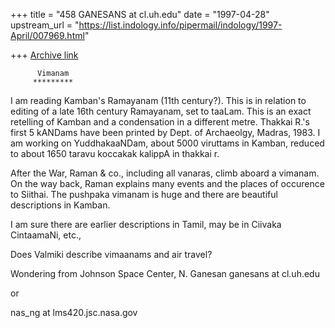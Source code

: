 +++
title = "458 GANESANS at cl.uh.edu"
date = "1997-04-28"
upstream_url = "https://list.indology.info/pipermail/indology/1997-April/007969.html"

+++
[Archive link](https://list.indology.info/pipermail/indology/1997-April/007969.html)


          Vimanam
         *********

I am reading Kamban's Ramayanam (11th century?). This is in relation
to editing of a late 16th century Ramayanam, set to taaLam.
This is an exact retelling of Kamban and a condensation in a different
metre. Thakkai R.'s first 5 kANDams have been printed by
Dept. of Archaeolgy, Madras, 1983. I am working on
YuddhakaaNDam, about 5000 viruttams in Kamban, reduced to about
1650 taravu koccakak kalippA in thakkai r.

After the War, Raman & co., including all vanaras, climb
aboard a vimanam. On the way back, Raman explains many events
and the places of occurence to Siithai. The pushpaka vimanam
is huge and there are beautiful descriptions in Kamban.

I am sure there are earlier descriptions in Tamil, may be in
Ciivaka CintaamaNi, etc.,

Does Valmiki describe vimaanams and air travel?

Wondering from Johnson Space Center,
N. Ganesan
ganesans at cl.uh.edu

or

nas_ng at lms420.jsc.nasa.gov





